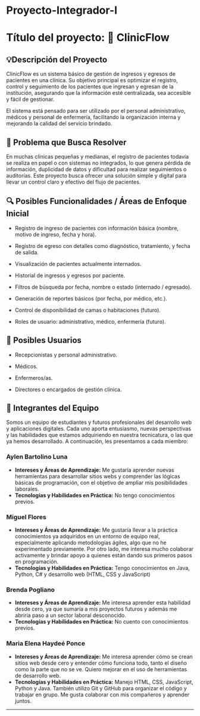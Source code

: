 # Proyecto-Integrador-I

# Título del proyecto: 🏥 ClinicFlow

## 💡Descripción del Proyecto

ClinicFlow es un sistema básico de gestión de ingresos y egresos de pacientes en una clínica. Su objetivo principal es optimizar el registro, control y seguimiento de los pacientes que ingresan y egresan de la institución, asegurando que la información esté centralizada, sea accesible y fácil de gestionar.

El sistema está pensado para ser utilizado por el personal administrativo, médicos y personal de enfermería, facilitando la organización interna y mejorando la calidad del servicio brindado.

## 🎯 Problema que Busca Resolver

En muchas clínicas pequeñas y medianas, el registro de pacientes todavía se realiza en papel o con sistemas no integrados, lo que genera pérdida de información, duplicidad de datos y dificultad para realizar seguimientos o auditorías. Este proyecto busca ofrecer una solución simple y digital para llevar un control claro y efectivo del flujo de pacientes.

## 🔍 Posibles Funcionalidades / Áreas de Enfoque Inicial

* Registro de ingreso de pacientes con información básica (nombre, motivo de ingreso, fecha y hora).

* Registro de egreso con detalles como diagnóstico, tratamiento, y fecha de salida.

* Visualización de pacientes actualmente internados.

* Historial de ingresos y egresos por paciente.

* Filtros de búsqueda por fecha, nombre o estado (internado / egresado).

* Generación de reportes básicos (por fecha, por médico, etc.).

* Control de disponibilidad de camas o habitaciones (futuro).

* Roles de usuario: administrativo, médico, enfermería (futuro).

## 👥 Posibles Usuarios

* Recepcionistas y personal administrativo.

* Médicos.

* Enfermeros/as.

* Directores o encargados de gestión clínica.


## 👥 Integrantes del Equipo
Somos un equipo de estudiantes y futuros profesionales del desarrollo web y aplicaciones digitales. Cada uno aporta entusiasmo, nuevas perspectivas y las habilidades que estamos adquiriendo en nuestra tecnicatura, o las que ya hemos desarrollado. A continuación, les presentamos a cada miembro:


### **Aylen Bartolino Luna**
* **Intereses y Áreas de Aprendizaje:** Me gustaría aprender nuevas herramientas para desarrollar sitios webs y comprender las lógicas básicas de programación, con el objetivo de ampliar mis posibilidades laborales.
* **Tecnologías y Habilidades en Práctica:** No tengo conocimientos previos.

### **Miguel Flores**
* **Intereses y Áreas de Aprendizaje:** Me gustaría llevar a la práctica conocimientos ya adquiridos en un entorno de equipo real, especialmente aplicando metodologías ágiles, algo que no he experimentado previamente. Por otro lado, me interesa mucho colaborar activamente y brindar apoyo a quienes están dando sus primeros pasos en programación.
* **Tecnologías y Habilidades en Práctica:** Tengo conocimientos en Java, Python, C# y desarrollo web (HTML, CSS y JavaScript)

### **Brenda Pogliano**
* **Intereses y Áreas de Aprendizaje:** Me interesa aprender esta habilidad desde cero, ya que sumaría a mis proyectos futuros y además me abriría paso a un sector laboral desconocido.
* **Tecnologías y Habilidades en Práctica:** No cuento con conocimientos previos.

### **Maria Elena Haydeé Ponce**
* **Intereses y Áreas de Aprendizaje:** Me interesa aprender cómo se crean sitios web desde cero y entender cómo funciona todo, tanto el diseño como la parte que no se ve. Quiero mejorar en el uso de herramientas de desarrollo web.
* **Tecnologías y Habilidades en Práctica:** Manejo HTML, CSS, JavaScript, Python y Java. También utilizo Git y GitHub para organizar el código y trabajar en grupo. Me gusta colaborar con mis compañeros y aprender juntos.

---
